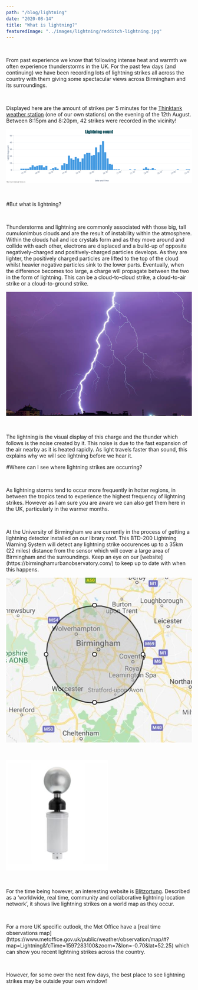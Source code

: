 ```yaml
---
path: "/blog/lightning"
date: "2020-08-14"
title: "What is lightning?"
featuredImage: "../images/lightning/redditch-lightning.jpg"
---
```


<p>&nbsp;</p>
From past experience we know that following intense heat and warmth we often experience thunderstorms in the UK. For the past few days (and continuing) we have been recording lots of lightning strikes all across the country with them giving some spectacular views across Birmingham and its surroundings. 
<p>&nbsp;</p>

Displayed here are the amount of strikes per 5 minutes for the [Thinktank weather station](https://data.birminghamurbanobservatory.com/plot?ancestorPlatforms__includes=thinktank&observedProperty=lightning-count&unit=count&customWindow=3-days) (one of our own stations) on the evening of the 12th August. Between 8:15pm and 8:20pm, 42 strikes were recorded in the vicinity!

![Lightning strikes recorded at the Thinktank through the evening of the 12th August](../images/lightning/thinktank-lightning-12-08.png)
<p>&nbsp;</p>

#But what is lightning?
<p>&nbsp;</p>

Thunderstorms and lightning are commonly associated with those big, tall cumulonimbus clouds and are the result of instability within the atmosphere. Within the clouds hail and ice crystals form and as they move around and collide with each other, electrons are displaced and a build-up of opposite negatively-charged and positively-charged particles develops. As they are lighter, the positively charged particles are lifted to the top of the cloud whilst heavier negative particles sink to the lower parts. Eventually, when the difference becomes too large, a charge will propagate between the two in the form of lightning. This can be a cloud-to-cloud strike, a cloud-to-air strike or a cloud-to-ground strike. 

![](../images/lightning/lightning-strike.jpg)
<p>&nbsp;</p>

The lightning is the visual display of this charge and the thunder which follows is the noise created by it. This noise is due to the fast expansion of the air nearby as it is heated rapidly. As light travels faster than sound, this explains why we will see lightning before we hear it. 


#Where can I see where lightning strikes are occurring? 
<p>&nbsp;</p>

As lightning storms tend to occur more frequently in hotter regions, in between the tropics tend to experience the highest frequency of lightning strikes. 
However as I am sure you are aware we can also get them here in the UK, particularly in the warmer months. 
<p>&nbsp;</p>
At the University of Birmingham we are currently in the process of getting a lightning detector installed on our library roof. This BTD-200 Lightning Warning System will detect any lightning strike occurences up to a 35km (22 miles) distance from the sensor which will cover a large area of Birmingham and the surroundings. Keep an eye on our [website](https://birminghamurbanobservatory.com/) to keep up to date with when this happens. 

![The 22 mile coverage surrounding UoB campus](../images/lightning/radius.JPG)
<p>&nbsp;</p>

![Biral BTD-200 Lightning Warning System](../images/lightning/biral-lightning-detector.JPG)
<p>&nbsp;</p>

For the time being however, an interesting website is [Blitzortung](https://www.blitzortung.org/en/live_lightning_maps.php). Described as a ‘worldwide, real time, community and collaborative lightning location network’, it shows live lightning strikes on a world map as they occur. 
<p>&nbsp;</p>
For a more UK specific outlook, the Met Office have a [real time observations map](https://www.metoffice.gov.uk/public/weather/observation/map/#?map=Lightning&fcTime=1597283100&zoom=7&lon=-0.70&lat=52.25) which can show you recent lightning strikes across the country.
<p>&nbsp;</p>
However, for some over the next few days, the best place to see lightning strikes may be outside your own window!


